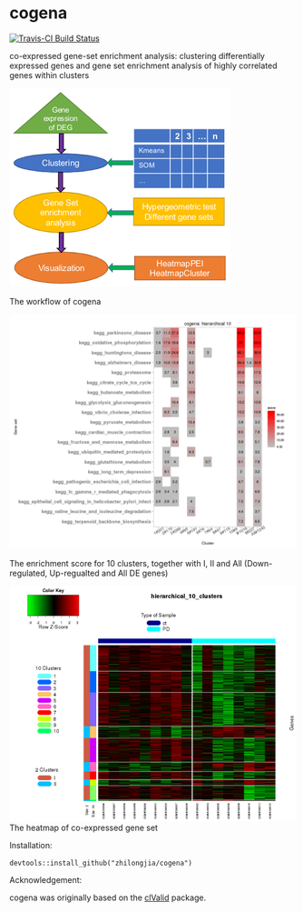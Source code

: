 # cogena

[![Travis-CI Build Status](https://travis-ci.org/zhilongjia/cogena.png?branch=master)](https://travis-ci.org/zhilongjia/cogena)


co-expressed gene-set enrichment analysis: clustering differentially expressed 
genes and gene set enrichment analysis of highly correlated genes within clusters


![cogena_workflow](inst/figure/Cogena_workflow.png)

The workflow of cogena

![cogena_heatmapPEI](inst/figure/cogena_heatmapPEI.png)

 The enrichment score for 10 clusters, together with I, II and All (Down-regulated, Up-regualted and All DE genes)

![cogena_heatmapCluster](inst/figure/cogena_heatmapCluster.png)
The heatmap of co-expressed gene set


Installation:

	devtools::install_github("zhilongjia/cogena")

Acknowledgement:

cogena was originally based on the [clValid](http://cran.r-project.org/web/packages/clValid/index.html) package.

